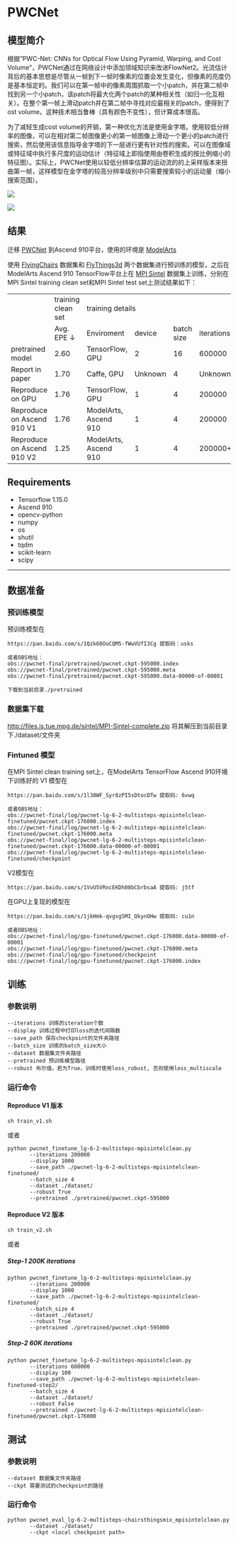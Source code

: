 # PWCNet
## 模型简介
根据“PWC-Net: CNNs for Optical Flow Using Pyramid, Warping, and Cost Volume”，PWCNet通过在网络设计中添加领域知识来改进FlowNet2。光流估计背后的基本思想是尽管从一帧到下一帧时像素的位置会发生变化，但像素的亮度仍是基本恒定的。我们可以在第一帧中的像素周围抓取一个小patch，并在第二帧中找到另一个小patch，该patch将最大化两个patch的某种相关性（如归一化互相关）。在整个第一帧上滑动patch并在第二帧中寻找对应最相关的patch，便得到了ost volume。这种技术相当鲁棒（具有颜色不变性），但计算成本很高。

为了减轻生成cost volume的开销，第一种优化方法是使用金字塔。使用较低分辨率的图像，可以在相对第二帧图像更小的第一帧图像上滑动一个更小的patch进行搜索，然后使用该信息指导金字塔的下一层进行更有针对性的搜索。可以在图像域或特征域中执行多尺度的运动估计（特征域上即指使用由卷积生成的按比例缩小的特征图）。实际上，PWCNet使用以较低分辨率估算的运动流的的上采样版本来扭曲第一帧，这样模型在金字塔的较高分辨率级别中只需要搜索较小的运动量（缩小搜索范围）。

![](./img/pwc-net.png)

![](./img/sample.png)
## 结果
迁移 [PWCNet](https://github.com/philferriere/tfoptflow) 到Ascend 910平台，使用的环境是 [ModelArts](https://www.huaweicloud.com/product/modelarts.html)

使用 [FlyingChairs](https://lmb.informatik.uni-freiburg.de/resources/datasets/FlyingChairs.en.html#flyingchairs) 数据集和 [FlyThings3d](https://lmb.informatik.uni-freiburg.de/resources/datasets/SceneFlowDatasets.en.html) 两个数据集进行预训练的模型，之后在ModelArts Ascend 910 TensorFlow平台上在 [MPI Sintel](http://sintel.is.tue.mpg.de/downloads) 数据集上训练，分别在MPI Sintel training clean set和MPI Sintel test set上测试结果如下：

<table>
    <tr>
        <td></td>
        <td >training clean set</td>
        <td colspan="6">training details</td>
    </tr>   
    <tr>
        <td></td>
        <td>Avg. EPE &#8595;</td>
        <td>Enviroment</td>
        <td>device </td>
        <td>batch size </td>
        <td>iterations </td>
        <td>lr schedule</td>
        <td>loss function</td>
    </tr>
    <tr>
        <td>pretrained model</td>
        <td>2.60</td>
        <td>TensorFlow, GPU</td>
        <td>2</td>
        <td>16</td>
        <td>600000</td>
        <td>multi-steps</td>
        <td>loss_multiscale(600K)</td>
    </tr>
    <tr>
        <td>Report in paper</td>
        <td>1.70</td>
        <td>Caffe, GPU</td>
        <td>Unknown</td>
        <td>4</td>
        <td>Unknown</td>
        <td>multi-steps</td>
        <td>loss_robust</td>
    </tr>
    <tr>
        <td>Reproduce on GPU</td>
        <td>1.76</td>
        <td>TensorFlow, GPU</td>
        <td>1</td>
        <td>4</td>
        <td>200000</td>
        <td>multi-steps</td>
        <td>loss_robust(200K)</td>
    </tr>
    <tr>
        <td>Reproduce on Ascend 910 V1</td>
        <td>1.76</td>
        <td>ModelArts, Ascend 910</td>
        <td>1</td>
        <td>4</td>
        <td>200000</td>
        <td>multi-steps</td>
        <td>loss_robust(200K)</td>
    </tr>
    <tr>
        <td>Reproduce on Ascend 910 V2</td>
        <td>1.25</td>
        <td>ModelArts, Ascend 910</td>
        <td>1</td>
        <td>4</td>
        <td>200000+60000</td>
        <td>multi-steps</td>
        <td>loss_robust(200K)+loss_multiscale(60K)</td>
    </tr>
</table>


## Requirements
- Tensorflow 1.15.0
- Ascend 910
- opencv-python
- numpy
- os
- shutil
- tqdm
- scikit-learn
- scipy

---
## 数据准备
### 预训练模型
预训练模型在
```
https://pan.baidu.com/s/1Qzk68OuCQM5-fWwVUfI3Cg 提取码：usks

或者OBS地址：
obs://pwcnet-final/pretrained/pwcnet.ckpt-595000.index
obs://pwcnet-final/pretrained/pwcnet.ckpt-595000.meta
obs://pwcnet-final/pretrained/pwcnet.ckpt-595000.data-00000-of-00001

下载到当前目录./pretrained
```  
### 数据集下载
http://files.is.tue.mpg.de/sintel/MPI-Sintel-complete.zip
将其解压到当前目录下./dataset/文件夹

### Fintuned 模型
在MPI Sintel clean training set上，在ModelArts TensorFlow Ascend 910环境下训练好的 V1 模型在   
```
https://pan.baidu.com/s/1l38WF_Syr8zPI5sDtocDTw 提取码: 6vwq  

或者OBS地址：
obs://pwcnet-final/log/pwcnet-lg-6-2-multisteps-mpisintelclean-finetuned/pwcnet.ckpt-176000.index
obs://pwcnet-final/log/pwcnet-lg-6-2-multisteps-mpisintelclean-finetuned/pwcnet.ckpt-176000.meta
obs://pwcnet-final/log/pwcnet-lg-6-2-multisteps-mpisintelclean-finetuned/pwcnet.ckpt-176000.data-00000-of-00001
obs://pwcnet-final/log/pwcnet-lg-6-2-multisteps-mpisintelclean-finetuned/checkpoint
```
V2模型在
```
https://pan.baidu.com/s/1VvU5VRncEKDh08bCbrbsaA 提取码: j5tf 
```

在GPU上复现的模型在
```
https://pan.baidu.com/s/1jkHmk-qvgsgSMI_QkynOHw 提取码: cu1n

或者OBS地址：
obs://pwcnet-final/log/gpu-finetuned/pwcnet.ckpt-176000.data-00000-of-00001
obs://pwcnet-final/log/gpu-finetuned/pwcnet.ckpt-176000.meta
obs://pwcnet-final/log/gpu-finetuned/checkpoint
obs://pwcnet-final/log/gpu-finetuned/pwcnet.ckpt-176000.index
```

## 训练
### 参数说明
```
--iterations 训练的iteration个数
--display 训练过程中打印loss的迭代间隔数
--save_path 保存checkpoint的文件夹路径
--batch_size 训练的batch_size大小
--dataset 数据集文件夹路径
--pretrained 预训练模型路径
--robust 布尔值，若为True，训练时使用loss_robust, 否则使用loss_multiscale
```

### 运行命令
####  Reproduce V1 版本
```
sh train_v1.sh
```
或者
```
python pwcnet_finetune_lg-6-2-multisteps-mpisintelclean.py
       --iterations 200000
       --display 1000 
       --save_path ./pwcnet-lg-6-2-multisteps-mpisintelclean-finetuned/
       --batch_size 4 
       --dataset ./dataset/
       --robust True
       --pretrained ./pretrained/pwcnet.ckpt-595000
```

####  Reproduce V2 版本
```
sh train_v2.sh
```
或者
##### Step-1 200K iterations
```
python pwcnet_finetune_lg-6-2-multisteps-mpisintelclean.py
       --iterations 200000
       --display 1000 
       --save_path ./pwcnet-lg-6-2-multisteps-mpisintelclean-finetuned/
       --batch_size 4 
       --dataset ./dataset/
       --robust True
       --pretrained ./pretrained/pwcnet.ckpt-595000
```
##### Step-2 60K iterations
```
python pwcnet_finetune_lg-6-2-multisteps-mpisintelclean.py
       --iterations 600000
       --display 100 
       --save_path ./pwcnet-lg-6-2-multisteps-mpisintelclean-finetuned-step2/
       --batch_size 4 
       --dataset ./dataset/
       --robust False
       --pretrained ./pwcnet-lg-6-2-multisteps-mpisintelclean-finetuned/pwcnet.ckpt-176000
```

## 测试 
### 参数说明
```
--dataset 数据集文件夹路径
--ckpt 需要测试的checkpoint的路径
```

### 运行命令
```
python pwcnet_eval_lg-6-2-multisteps-chairsthingsmix_mpisintelclean.py
       --dataset ./dataset/
       --ckpt <local checkpoint path>
```
